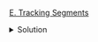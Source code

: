 [E. Tracking Segments](https://codeforces.com/contest/1843/problem/E)

<details><summary>Solution</summary>

![](../../../assets/1843E.png)

</details>
